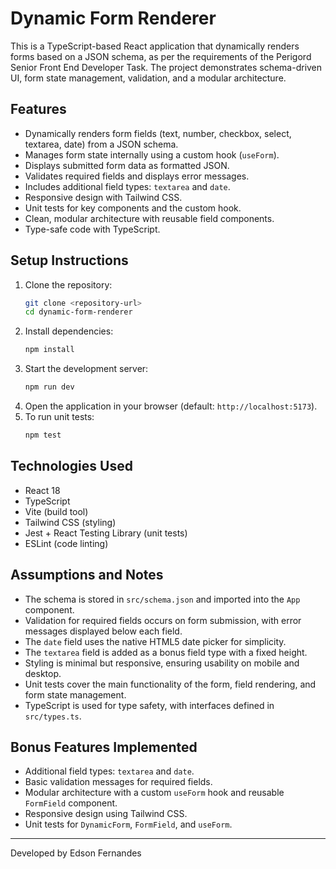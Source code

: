 # Dynamic Form Renderer

This is a TypeScript-based React application that dynamically renders forms based on a JSON schema, as per the requirements of the Perigord Senior Front End Developer Task. The project demonstrates schema-driven UI, form state management, validation, and a modular architecture.

## Features
- Dynamically renders form fields (text, number, checkbox, select, textarea, date) from a JSON schema.
- Manages form state internally using a custom hook (`useForm`).
- Displays submitted form data as formatted JSON.
- Validates required fields and displays error messages.
- Includes additional field types: `textarea` and `date`.
- Responsive design with Tailwind CSS.
- Unit tests for key components and the custom hook.
- Clean, modular architecture with reusable field components.
- Type-safe code with TypeScript.

## Setup Instructions
1. Clone the repository:
   ```bash
   git clone <repository-url>
   cd dynamic-form-renderer
   ```
2. Install dependencies:
   ```bash
   npm install
   ```
3. Start the development server:
   ```bash
   npm run dev
   ```
4. Open the application in your browser (default: `http://localhost:5173`).
5. To run unit tests:
   ```bash
   npm test
   ```

## Technologies Used
- React 18
- TypeScript
- Vite (build tool)
- Tailwind CSS (styling)
- Jest + React Testing Library (unit tests)
- ESLint (code linting)

## Assumptions and Notes
- The schema is stored in `src/schema.json` and imported into the `App` component.
- Validation for required fields occurs on form submission, with error messages displayed below each field.
- The `date` field uses the native HTML5 date picker for simplicity.
- The `textarea` field is added as a bonus field type with a fixed height.
- Styling is minimal but responsive, ensuring usability on mobile and desktop.
- Unit tests cover the main functionality of the form, field rendering, and form state management.
- TypeScript is used for type safety, with interfaces defined in `src/types.ts`.

## Bonus Features Implemented
- Additional field types: `textarea` and `date`.
- Basic validation messages for required fields.
- Modular architecture with a custom `useForm` hook and reusable `FormField` component.
- Responsive design using Tailwind CSS.
- Unit tests for `DynamicForm`, `FormField`, and `useForm`.

---
Developed by Edson Fernandes
